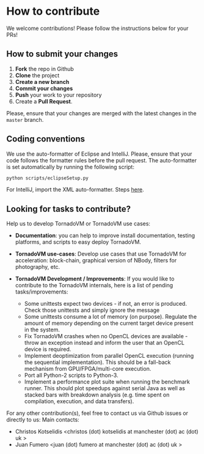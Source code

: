 # How to contribute

We welcome contributions!
Please follow the instructions below for your PRs!

## How to submit your changes

1. **Fork** the repo in Github
2. **Clone** the project 
3. **Create a new branch** 
4. **Commit your changes**
5. **Push** your work to your repository
6. Create a **Pull Request**. 

Please, ensure that your changes are merged with the latest changes in the `master` branch.

## Coding conventions

We use the auto-formatter of Eclipse and IntelliJ. 
Please,  ensure that your code follows the formatter rules before the pull request.
The auto-formatter is set automatically by running the following script:

```bash
python scripts/eclipseSetup.py
``` 

For IntelliJ, import the XML auto-formatter. Steps [here](assembly/src/docs/3_INTELLIJ.md).


## Looking for tasks to contribute? 


Help us to develop TornadoVM or TornadoVM use cases:

* **Documentation**: you can help to improve install documentation, testing platforms, and scripts to easy deploy TornadoVM. 
* **TornadoVM use-cases**: Develop use cases that use TornadoVM for acceleration: block-chain, graphical version of NBody, filters for photography, etc. 
* **TornadoVM Development / Improvements**: If you would like to contribute to the TornadoVM internals, here is a list of pending tasks/improvements:


    - Some unittests expect two devices - if not, an error is produced. Check those unittests and simply ignore the message
    - Some unittests consume a lot of memory (on purpose). Regulate the amount of memory depending on the current target device present in the system.
    - Fix TornadoVM crashes when no OpenCL devices are available - throw an exception instead and inform the user that an OpenCL device is required.
    - Implement deoptimization from parallel OpenCL execution (running the sequential implementation). This should be a fall-back mechanism from GPU/FPGA/multi-core execution.
    - Port all Python-2 scripts to Python-3.
    - Implement a performance plot suite when running the benchmark runner. This should plot speedups against serial Java as well as stacked bars with breakdown analysis (e.g. time spent on compilation, execution, and data transfers).



For any other contribution(s), feel free to contact us via Github issues or directly to us:
Main contacts:

* Christos Kotselidis <christos (dot) kotselidis at manchester (dot) ac (dot) uk > 
* Juan Fumero <juan (dot) fumero at manchester (dot) ac (dot) uk > 



